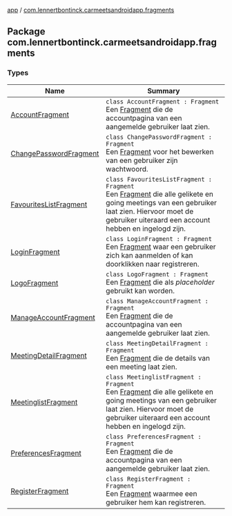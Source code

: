 [app](../index.md) / [com.lennertbontinck.carmeetsandroidapp.fragments](./index.md)

## Package com.lennertbontinck.carmeetsandroidapp.fragments

### Types

| Name | Summary |
|---|---|
| [AccountFragment](-account-fragment/index.md) | `class AccountFragment : Fragment`<br>Een [Fragment](#) die de accountpagina van een aangemelde gebruiker laat zien. |
| [ChangePasswordFragment](-change-password-fragment/index.md) | `class ChangePasswordFragment : Fragment`<br>Een [Fragment](#) voor het bewerken van een gebruiker zijn wachtwoord. |
| [FavouritesListFragment](-favourites-list-fragment/index.md) | `class FavouritesListFragment : Fragment`<br>Een [Fragment](#) die alle gelikete en going meetings van een gebruiker laat zien. Hiervoor moet de gebruiker uiteraard een account hebben en ingelogd zijn. |
| [LoginFragment](-login-fragment/index.md) | `class LoginFragment : Fragment`<br>Een [Fragment](#) waar een gebruiker zich kan aanmelden of kan doorklikken naar registreren. |
| [LogoFragment](-logo-fragment/index.md) | `class LogoFragment : Fragment`<br>Een [Fragment](#) die als *placeholder* gebruikt kan worden. |
| [ManageAccountFragment](-manage-account-fragment/index.md) | `class ManageAccountFragment : Fragment`<br>Een [Fragment](#) die de accountpagina van een aangemelde gebruiker laat zien. |
| [MeetingDetailFragment](-meeting-detail-fragment/index.md) | `class MeetingDetailFragment : Fragment`<br>Een [Fragment](#) die de details van een meeting laat zien. |
| [MeetinglistFragment](-meetinglist-fragment/index.md) | `class MeetinglistFragment : Fragment`<br>Een [Fragment](#) die alle gelikete en going meetings van een gebruiker laat zien. Hiervoor moet de gebruiker uiteraard een account hebben en ingelogd zijn. |
| [PreferencesFragment](-preferences-fragment/index.md) | `class PreferencesFragment : Fragment`<br>Een [Fragment](#) die de accountpagina van een aangemelde gebruiker laat zien. |
| [RegisterFragment](-register-fragment/index.md) | `class RegisterFragment : Fragment`<br>Een [Fragment](#) waarmee een gebruiker hem kan registreren. |
